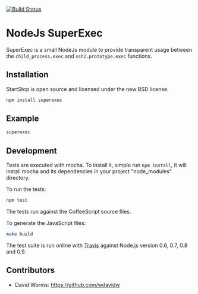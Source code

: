 [![Build Status](https://secure.travis-ci.org/wdavidw/node-superexec.png)](http://travis-ci.org/wdavidw/node-superexec)

NodeJs SuperExec
================

SuperExec is a small NodeJs module to provide transparent usage between the `child_process.exec` and `ssh2.prototype.exec` functions.

Installation
------------

StartStop is open source and licensed under the new BSD license.

```bash
npm install superexec
```

Example
-------

```js
superexec 
```

Development
-----------

Tests are executed with mocha. To install it, simple run `npm install`, it will install
mocha and its dependencies in your project "node_modules" directory.

To run the tests:
```bash
npm test
```

The tests run against the CoffeeScript source files.

To generate the JavaScript files:
```bash
make build
```

The test suite is run online with [Travis][travis] against Node.js version 0.6, 0.7, 0.8 and 0.9.

Contributors
------------

*   David Worms: <https://github.com/wdavidw>

[travis]: https://travis-ci.org/#!/wdavidw/node-csv-parser
